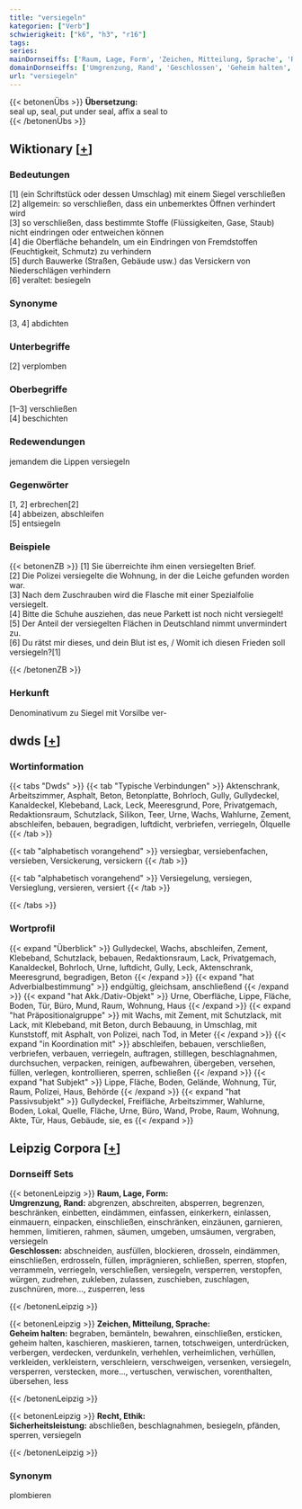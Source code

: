 ```yaml
---
title: "versiegeln"
kategorien: ["Verb"]
schwierigkeit: ["k6", "h3", "r16"]
tags:
series:
mainDornseiffs: ['Raum, Lage, Form', 'Zeichen, Mitteilung, Sprache', 'Recht, Ethik']
domainDornseiffs: ['Umgrenzung, Rand', 'Geschlossen', 'Geheim halten', 'Sicherheitsleistung']
url: "versiegeln"
---
```


{{< betonenÜbs >}}
**Übersetzung:**  
seal up, seal, put under seal, affix a seal to  
{{< /betonenÜbs >}}

## Wiktionary [[+](https://de.wiktionary.org/wiki/versiegeln)]

### Bedeutungen
[1] (ein Schriftstück oder dessen Umschlag) mit einem Siegel verschließen  
[2] allgemein: so verschließen, dass ein unbemerktes Öffnen verhindert wird  
[3] so verschließen, dass bestimmte Stoffe (Flüssigkeiten, Gase, Staub) nicht eindringen oder entweichen können  
[4] die Oberfläche behandeln, um ein Eindringen von Fremdstoffen (Feuchtigkeit, Schmutz) zu verhindern  
[5] durch Bauwerke (Straßen, Gebäude usw.) das Versickern von Niederschlägen verhindern  
[6] veraltet: besiegeln  

### Synonyme
[3, 4] abdichten  

### Unterbegriffe
[2] verplomben  

### Oberbegriffe
[1–3] verschließen  
[4] beschichten  

### Redewendungen
jemandem die Lippen versiegeln  

### Gegenwörter
[1, 2] erbrechen[2]  
[4] abbeizen, abschleifen  
[5] entsiegeln  

### Beispiele
{{< betonenZB >}}
[1] Sie überreichte ihm einen versiegelten Brief.  
[2] Die Polizei versiegelte die Wohnung, in der die Leiche gefunden worden war.  
[3] Nach dem Zuschrauben wird die Flasche mit einer Spezialfolie versiegelt.  
[4] Bitte die Schuhe ausziehen, das neue Parkett ist noch nicht versiegelt!  
[5] Der Anteil der versiegelten Flächen in Deutschland nimmt unvermindert zu.  
[6] Du rätst mir dieses, und dein Blut ist es, / Womit ich diesen Frieden soll versiegeln?[1]  

{{< /betonenZB >}}
### Herkunft
Denominativum zu Siegel mit Vorsilbe ver-  



## dwds [[+](https://www.dwds.de/wb/versiegeln)]

### Wortinformation
{{< tabs "Dwds" >}}
{{< tab "Typische Verbindungen" >}}
Aktenschrank, Arbeitszimmer, Asphalt, Beton, Betonplatte, Bohrloch, Gully, Gullydeckel, Kanaldeckel, Klebeband, Lack, Leck, Meeresgrund, Pore, Privatgemach, Redaktionsraum, Schutzlack, Silikon, Teer, Urne, Wachs, Wahlurne, Zement, abschleifen, bebauen, begradigen, luftdicht, verbriefen, verriegeln, Ölquelle
{{< /tab >}}

{{< tab "alphabetisch vorangehend" >}}
versiegbar, versiebenfachen, versieben, Versickerung, versickern
{{< /tab >}}

{{< tab "alphabetisch vorangehend" >}}
Versiegelung, versiegen, Versieglung, versieren, versiert
{{< /tab >}}

{{< /tabs >}}

### Wortprofil
{{< expand "Überblick" >}} Gullydeckel, Wachs, abschleifen, Zement, Klebeband, Schutzlack, bebauen, Redaktionsraum, Lack, Privatgemach, Kanaldeckel, Bohrloch, Urne, luftdicht, Gully, Leck, Aktenschrank, Meeresgrund, begradigen, Beton {{< /expand >}}
{{< expand "hat Adverbialbestimmung" >}} endgültig, gleichsam, anschließend {{< /expand >}}
{{< expand "hat Akk./Dativ-Objekt" >}} Urne, Oberfläche, Lippe, Fläche, Boden, Tür, Büro, Mund, Raum, Wohnung, Haus {{< /expand >}}
{{< expand "hat Präpositionalgruppe" >}} mit Wachs, mit Zement, mit Schutzlack, mit Lack, mit Klebeband, mit Beton, durch Bebauung, in Umschlag, mit Kunststoff, mit Asphalt, von Polizei, nach Tod, in Meter {{< /expand >}}
{{< expand "in Koordination mit" >}} abschleifen, bebauen, verschließen, verbriefen, verbauen, verriegeln, auftragen, stilllegen, beschlagnahmen, durchsuchen, verpacken, reinigen, aufbewahren, übergeben, versehen, füllen, verlegen, kontrollieren, sperren, schließen {{< /expand >}}
{{< expand "hat Subjekt" >}} Lippe, Fläche, Boden, Gelände, Wohnung, Tür, Raum, Polizei, Haus, Behörde {{< /expand >}}
{{< expand "hat Passivsubjekt" >}} Gullydeckel, Freifläche, Arbeitszimmer, Wahlurne, Boden, Lokal, Quelle, Fläche, Urne, Büro, Wand, Probe, Raum, Wohnung, Akte, Tür, Haus, Gebäude, sie, es {{< /expand >}}

## Leipzig Corpora [[+](https://corpora.uni-leipzig.de/en/res?word=versiegeln&corpusId=deu_newscrawl-public_2018)]

### Dornseiff Sets
{{< betonenLeipzig >}}
**Raum, Lage, Form:**  
**Umgrenzung, Rand:** abgrenzen, abschreiten, absperren, begrenzen, beschränken, einbetten, eindämmen, einfassen, einkerkern, einlassen, einmauern, einpacken, einschließen, einschränken, einzäunen, garnieren, hemmen, limitieren, rahmen, säumen, umgeben, umsäumen, vergraben, versiegeln  
**Geschlossen:** abschneiden, ausfüllen, blockieren, drosseln, eindämmen, einschließen, erdrosseln, füllen, imprägnieren, schließen, sperren, stopfen, verrammeln, verriegeln, verschließen, versiegeln, versperren, verstopfen, würgen, zudrehen, zukleben, zulassen, zuschieben, zuschlagen, zuschnüren, more..., zusperren, less  

{{< /betonenLeipzig >}}


{{< betonenLeipzig >}}
**Zeichen, Mitteilung, Sprache:**  
**Geheim halten:** begraben, bemänteln, bewahren, einschließen, ersticken, geheim halten, kaschieren, maskieren, tarnen, totschweigen, unterdrücken, verbergen, verdecken, verdunkeln, verhehlen, verheimlichen, verhüllen, verkleiden, verkleistern, verschleiern, verschweigen, versenken, versiegeln, versperren, verstecken, more..., vertuschen, verwischen, vorenthalten, übersehen, less  

{{< /betonenLeipzig >}}


{{< betonenLeipzig >}}
**Recht, Ethik:**  
**Sicherheitsleistung:** abschließen, beschlagnahmen, besiegeln, pfänden, sperren, versiegeln  

{{< /betonenLeipzig >}}

### Synonym
plombieren

